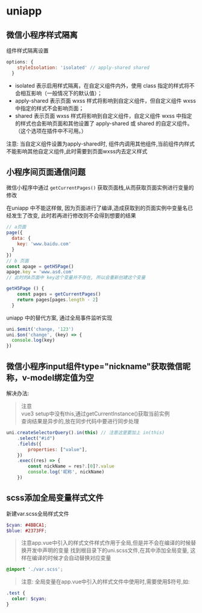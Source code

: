 # uniapp

## 微信小程序样式隔离

组件样式隔离设置
```js
options: {
    styleIsolation: 'isolated' // apply-shared shared
  }
```
- isolated 表示启用样式隔离，在自定义组件内外，使用 class 指定的样式将不会相互影响（一般情况下的默认值）；
- apply-shared 表示页面 wxss 样式将影响到自定义组件，但自定义组件 wxss 中指定的样式不会影响页面；
- shared 表示页面 wxss 样式将影响到自定义组件，自定义组件 wxss 中指定的样式也会影响页面和其他设置了 apply-shared 或 shared 的自定义组件。（这个选项在插件中不可用。）

注意: 当自定义组件设置为apply-shared时, 组件内调用其他组件,当前组件内样式不能影响其他自定义组件,此时需要到页面wxss内去定义样式

## 小程序间页面通信问题

微信小程序中通过 `getCurrentPages()` 获取页面栈,从而获取页面实例进行变量的修改

在uniapp 中不能这样做, 因为页面进行了编译,造成获取到的页面实例中变量名已经发生了改变, 此时若再进行修改则不会得到想要的结果

```js
// a页面
page({
  data: {
    key: 'www.baidu.com'
  }
})
// b 页面
const apage = getH5Page()
apage.key = 'www.asd.com'
// 此时的A页面中 key这个变量并不存在, 所以会重新创建这个变量

getH5Page () {
    const pages = getCurrentPages()
    return pages[pages.length - 2]
  }
```

uniapp 中的替代方案, 通过全局事件监听实现

```js
uni.$emit('change, '123')
uni.$on('change', (key) => {
  console.log(key)
})
```

## 微信小程序input组件type="nickname"获取微信昵称，v-model绑定值为空

解决办法:

> 注意  
> vue3 setup中没有this,通过getCurrentInstance()获取当前实例  
> 查询结果是异步的,放在同步代码中要进行同步处理

```js
uni.createSelectorQuery().in(this) // 注意这里要加上 in(this)  
    .select("#id")  
    .fields({  
        properties: ["value"],  
    })  
    .exec((res) => {  
        const nickName = res?.[0]?.value  
        console.log('昵称', nickName)  
    })
```

## scss添加全局变量样式文件

新建var.scss全局样式文件

```scss
$cyan: #4BBCA1;
$blue: #2373FF;
```

> 注意app.vue中引入的样式文件样式作用于全局,但是并不会在编译的时候替换开发中声明的变量
> 找到根目录下的uni.scss文件,在其中添加全局变量, 这样在编译的时候才会自动替换对应变量

```scss
@import './var.scss';
```

> 注意: 全局变量在app.vue中引入的样式文件中使用时,需要使用$符号,如:

```scss
.test {
  color: $cyan;
}
```
